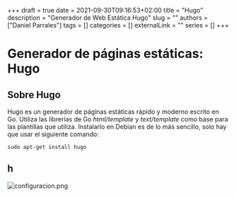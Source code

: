 +++ 
draft = true
date = 2021-09-30T09:16:53+02:00
title = "Hugo"
description = "Generador de Web Estática Hugo"
slug = ""
authors = ["Daniel Parrales"]
tags = []
categories = []
externalLink = ""
series = []
+++

# Generador de páginas estáticas: Hugo

## Sobre Hugo

Hugo es un generador de páginas estáticas rápido y moderno escrito en Go. Utiliza las librerías de Go *html/template* y *text/template* como base para las plantillas que utiliza. Instalarlo en Debian es de lo más sencillo, solo hay que usar el siguiente comando:


`sudo apt-get install hugo`

## h

![configuracion.png](/images/configuracion.png)
